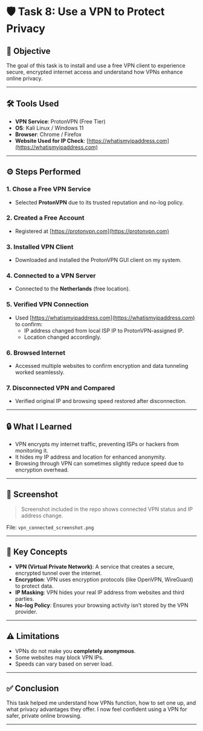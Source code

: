 # 🛡️ Task 8: Use a VPN to Protect Privacy

## 🎯 Objective
The goal of this task is to install and use a free VPN client to experience secure, encrypted internet access and understand how VPNs enhance online privacy.

---

## 🛠️ Tools Used
- **VPN Service**: ProtonVPN (Free Tier)
- **OS**: Kali Linux / Windows 11
- **Browser**: Chrome / Firefox
- **Website Used for IP Check**: [https://whatismyipaddress.com](https://whatismyipaddress.com)

---

## ⚙️ Steps Performed

### 1. Chose a Free VPN Service
- Selected **ProtonVPN** due to its trusted reputation and no-log policy.

### 2. Created a Free Account
- Registered at [https://protonvpn.com](https://protonvpn.com)

### 3. Installed VPN Client
- Downloaded and installed the ProtonVPN GUI client on my system.

### 4. Connected to a VPN Server
- Connected to the **Netherlands** (free location).

### 5. Verified VPN Connection
- Used [https://whatismyipaddress.com](https://whatismyipaddress.com) to confirm:
  - IP address changed from local ISP IP to ProtonVPN-assigned IP.
  - Location changed accordingly.

### 6. Browsed Internet
- Accessed multiple websites to confirm encryption and data tunneling worked seamlessly.

### 7. Disconnected VPN and Compared
- Verified original IP and browsing speed restored after disconnection.

---

## 🔒 What I Learned

- VPN encrypts my internet traffic, preventing ISPs or hackers from monitoring it.
- It hides my IP address and location for enhanced anonymity.
- Browsing through VPN can sometimes slightly reduce speed due to encryption overhead.

---

## 📸 Screenshot
> Screenshot included in the repo shows connected VPN status and IP address change.

File: `vpn_connected_screenshot.png`

---

## 🔑 Key Concepts

- **VPN (Virtual Private Network)**: A service that creates a secure, encrypted tunnel over the internet.
- **Encryption**: VPN uses encryption protocols (like OpenVPN, WireGuard) to protect data.
- **IP Masking**: VPN hides your real IP address from websites and third parties.
- **No-log Policy**: Ensures your browsing activity isn’t stored by the VPN provider.

---

## ⚠️ Limitations

- VPNs do not make you **completely anonymous**.
- Some websites may block VPN IPs.
- Speeds can vary based on server load.

---

## ✅ Conclusion
This task helped me understand how VPNs function, how to set one up, and what privacy advantages they offer. I now feel confident using a VPN for safer, private online browsing.

---
